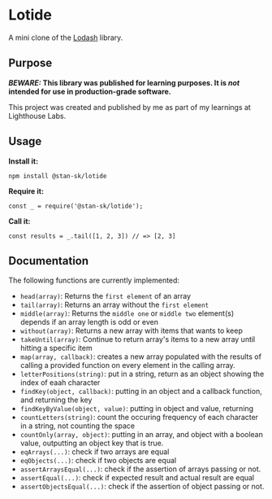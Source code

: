 # Lotide

A mini clone of the [Lodash](https://lodash.com) library.

## Purpose

**_BEWARE:_ This library was published for learning purposes. It is _not_ intended for use in production-grade software.**

This project was created and published by me as part of my learnings at Lighthouse Labs. 

## Usage

**Install it:**

`npm install @stan-sk/lotide`

**Require it:**

`const _ = require('@stan-sk/lotide');`

**Call it:**

`const results = _.tail([1, 2, 3]) // => [2, 3]`

## Documentation

The following functions are currently implemented:

* `head(array)`: Returns the `first element` of an array
* `tail(array)`: Returns an array without the `first element`
* `middle(array)`: Returns the `middle one` or `middle two` element(s) depends if an array length is odd or even
* `without(array)`: Returns a new array with items that wants to keep
* `takeUntil(array)`: Continue to return array's items to a new array until hitting a specific item
* `map(array, callback)`: creates a new array populated with the results of calling a provided function on every element in the calling array.
* `letterPositions(string)`: put in a string, return as an object showing the index of eaah character
* `findKey(object, callback)`: putting in an object and a callback function, and returning the key
* `findKeyByValue(object, value)`: putting in object and value, returning 
* `countLetters(string)`: count the occuring frequency of each character in a string, not counting the space
* `countOnly(array, object)`: putting in an array, and object with a boolean value, outputting an object key that is true.
* `eqArrays(...)`: check if two arrays are equal
* `eqObjects(...)`: check if two objects are equal
* `assertArraysEqual(...)`: check if the assertion of arrays passing or not.
* `assertEqual(...)`: check if expected result and actual result are equal
* `assertObjectsEqual(...)`: check if the assertion of object passing or not.


